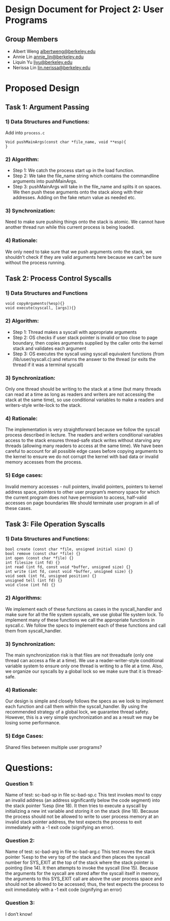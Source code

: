 Design Document for Project 2: User Programs
============================================

## Group Members

* Albert Weng <albertweng@berkeley.edu>
* Annie Lin <annie_lin@berkeley.edu>
* Liquin Yu <liyu@berkeley.edu>
* Nerissa Lin <lin.nerissa@berkeley.edu>

# Proposed Design

## Task 1: Argument Passing

### 1) Data Structures and Functions:
Add into `process.c`
```
Void pushMainArgs(const char *file_name, void **esp){
}
```

### 2) Algorithm:
- Step 1: We catch the process start up in the load function.
- Step 2: We take the file_name string which contains the commandline arguments into pushMainArgs.
- Step 3: pushMainArgs will take in the file_name and splits it on spaces. We then push these arguments onto the stack along with their addresses. Adding on the fake return value as needed etc.

### 3) Synchronization: 
Need to make sure pushing things onto the stack is atomic. We cannot have another thread run while this current process is being loaded.

### 4) Rationale: 

We only need to take sure that we push arguments onto the stack, we shouldn’t check if they are valid arguments here because we can’t be sure without the process running.

## Task 2: Process Control Syscalls

### 1) Data Structures and Functions
```
void copyArguments(%esp){}
void execute(syscall, [args]){}
```

### 2) Algorithm:
- Step 1: Thread makes a syscall with appropriate arguments
- Step 2: OS checks if user stack pointer is invalid or too close to page boundary, then copies arguments supplied by the caller onto the kernel stack and validates each argument
- Step 3: OS executes the syscall using syscall equivalent functions (from /lib/user/syscall.c):and returns the answer to the thread (or exits the thread if it was a terminal syscall)

### 3) Synchronization:
Only one thread should be writing to the stack at a time (but many threads can read at a time as long as readers and writers are not accessing the stack at the same time), so use conditional variables to make a readers and writers-style write-lock to the stack.

### 4) Rationale:
The implementation is very straightforward because we follow the syscall process described in lecture. The readers and writers conditional variables access to the stack ensures thread-safe stack writes without starving any threads (allowing many readers to access at the same time). We have been careful to account for all possible edge cases before copying arguments to the kernel to ensure we do not corrupt the kernel with bad data or invalid memory accesses from the process.

### 5) Edge cases:
Invalid memory accesses - null pointers, invalid pointers, pointers to kernel address space, pointers to other user program’s memory space for which the current program does not have permission to access, half-valid accesses on page boundaries
We should terminate user program in all of these cases.



## Task 3: File Operation Syscalls

### 1) Data Structures and Functions:
```
bool create (const char *file, unsigned initial size) {}
bool remove (const char *file) {}
int open (const char *file) {}
int filesize (int fd) {}
int read (int fd, const void *buffer, unsigned size) {}
int write (int fd, const void *buffer, unsigned size) {}
void seek (int fd, unsigned position) {}
unsigned tell (int fd) {}
void close (int fd) {}
```

### 2) Algorithms:
We implement each of these functions as cases in the syscall_handler and make sure for all the file system syscalls, we use global file system lock. To implement many of these functions we call the appropriate functions in syscall.c. We follow the specs to implement each of these functions and call them from syscall_handler.

### 3) Synchronization:
The main synchronization risk is that files are not threadsafe (only one thread can access a file at a time). We use a reader-writer-style conditional variable system to ensure only one thread is writing to a file at a time. Also, we organize our syscalls by a global lock so we make sure that it is thread-safe.

### 4) Rationale:
Our design is simple and closely follows the specs as we look to implement each function and call them within the syscall_handler. By using the recommended strategy of a global lock, we guarantee thread safety. However, this is a very simple synchronization and as a result we may be losing some performance.

### 5) Edge Cases: 
Shared files between multiple user programs?


# Questions:

### Question 1: 
Name of test: sc-bad-sp in file sc-bad-sp.c
This test invokes movl to copy an invalid address (an address significantly below the code segment) into the stack pointer %esp (line 18). It then tries to execute a syscall by initializing a new int variable and storing it on the stack (line 18). Because the process should not be allowed to write to user process memory at an invalid stack pointer address, the test expects the process to exit immediately with a -1 exit code (signifying an error).
### Question 2:
Name of test: sc-bad-arg in file sc-bad-arg.c
This test moves the stack pointer %esp to the very top of the stack and then places the syscall number for SYS_EXIT at the top of the stack where the stack pointer is pointing (line 14). It then attempts to invoke the syscall (line 15). Because the arguments for the syscall are stored after the syscall itself in memory, the arguments to this SYS_EXIT call are above the user process space and should not be allowed to be accessed; thus, the test expects the process to exit immediately with a -1 exit code (signifying an error)
### Question 3:
I don’t know!


